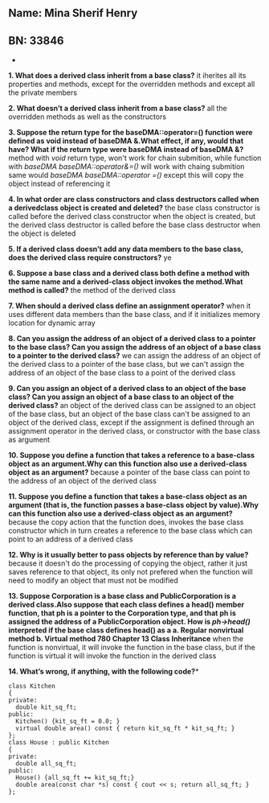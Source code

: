 
## Name: Mina Sherif Henry
## BN: 33846
-
**1. What does a derived class inherit from a base class?**
it iherites all its properties and methods, except for the overridden methods and except all the private members

**2. What doesn’t a derived class inherit from a base class?**
all the overridden methods as well as the constructors

**3. Suppose the return type for the baseDMA::operator=() function were defined as
void instead of baseDMA &.What effect, if any, would that have? What if the return
type were baseDMA instead of baseDMA &?**
method with *void* return type, won't work for chain submition, while function with *baseDMA baseDMA::operator&=()* will work with chaing submition same would *baseDMA baseDMA::operator =()* except this will copy the object instead of referencing it

**4. In what order are class constructors and class destructors called when a derivedclass
object is created and deleted?**
the base class constructor is called before the derived class constructor when the object is created, but the derived class destructor is called before the base class destructor when the object is deleted

**5. If a derived class doesn’t add any data members to the base class, does the derived
class require constructors?**
ye

**6. Suppose a base class and a derived class both define a method with the same name
and a derived-class object invokes the method.What method is called?**
the method of the derived class

**7. When should a derived class define an assignment operator?**
when it uses different data members than the base class, and if it initializes memory location for dynamic array

**8. Can you assign the address of an object of a derived class to a pointer to the base
class? Can you assign the address of an object of a base class to a pointer to the
derived class?**
we can assign the address of an object of the derived class to a pointer of the base class, but we can't assign the address of an object of the base class to a point of the derived class

**9. Can you assign an object of a derived class to an object of the base class? Can you
assign an object of a base class to an object of the derived class?**
an object of the derived class can be assigned to an object of the base class, but an object of the base class can't be assigned to an object of the derived class, except if the assignment is defined through an assignment operator in the derived class, or constructor with the base class as argument

**10. Suppose you define a function that takes a reference to a base-class object as an
argument.Why can this function also use a derived-class object as an argument?**
because a pointer of the base class can point to the address of an object of the derived class

**11. Suppose you define a function that takes a base-class object as an argument (that is,
the function passes a base-class object by value).Why can this function also use a
derived-class object as an argument?**
because the copy action that the function does, invokes the base class constructor which in turn creates a reference to the base class which can point to an address of a derived class

**12. Why is it usually better to pass objects by reference than by value?**
because it doesn't do the processing of copying the object, rather it just saves reference to that object, its only not prefered when the function will need to modify an object that must not be modified

**13. Suppose Corporation is a base class and PublicCorporation is a derived class.Also
suppose that each class defines a head() member function, that ph is a pointer to the Corporation type, and that ph is assigned the address of a PublicCorporation
object. How is *ph->head()* interpreted if the base class defines head() as a
a. Regular nonvirtual method
b. Virtual method
780 Chapter 13 Class Inheritance**
when the function is nonvirtual, it will invoke the function in the base class, but if the function is virtual it will invoke the function in the derived class

**14. What’s wrong, if anything, with the following code?***
```
class Kitchen
{
private:
  double kit_sq_ft;
public:
  Kitchen() {kit_sq_ft = 0.0; }
  virtual double area() const { return kit_sq_ft * kit_sq_ft; }
};
class House : public Kitchen
{
private:
  double all_sq_ft;
public:
  House() {all_sq_ft += kit_sq_ft;}
  double area(const char *s) const { cout << s; return all_sq_ft; }
};
```
